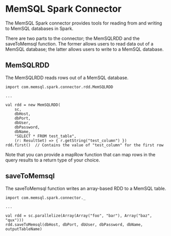 MemSQL Spark Connector
======================

The MemSQL Spark connector provides tools for reading from and writing to
MemSQL databases in Spark.

There are two parts to the connector; the MemSQLRDD and the saveToMemsql
function.  The former allows users to read data out of a MemSQL database; the
latter allows users to write to a MemSQL database.

MemSQLRDD
---------

The MemSQLRDD reads rows out of a MemSQL database.

```
import com.memsql.spark.connector.rdd.MemSQLRDD

...

val rdd = new MemSQLRDD(
    sc,
    dbHost,
    dbPort,
    dbUser,
    dbPassword,
    dbName,
    "SELECT * FROM test_table",
    (r: ResultSet) => { r.getString("test_column") })
rdd.first()  // Contains the value of "test_column" for the first row
```

Note that you can provide a mapRow function that can map rows in the query
results to a return type of your choice.

saveToMemsql
------------

The saveToMemsql function writes an array-based RDD to a MemSQL table.

```
import com.memsql.spark.connector._

...

val rdd = sc.parallelize(Array(Array("foo", "bar"), Array("baz", "qux")))
rdd.saveToMemsql(dbHost, dbPort, dbUser, dbPassword, dbName, outputTableName)
```
